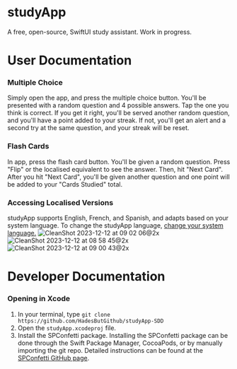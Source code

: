 # studyApp
A free, open-source, SwiftUI study assistant. Work in progress.
# User Documentation
### Multiple Choice
Simply open the app, and press the multiple choice button. You'll be presented with a random question and 4 possible answers. Tap the one you think is correct. If you get it right, you'll be served another random question, and you'll have a point added to your streak. If not, you'll get an alert and a second try at the same question, and your streak will be reset.
### Flash Cards
In app, press the flash card button. You'll be given a random question. Press "Flip" or the localised equivalent to see the answer. Then, hit "Next Card". After you hit "Next Card", you'll be given another question and one point will be added to your "Cards Studied" total.
### Accessing Localised Versions
studyApp supports English, French, and Spanish, and adapts based on your system language. To change the studyApp language, [change your system language.](https://support.apple.com/en-au/HT204031)
![CleanShot 2023-12-12 at 09 02 06@2x](https://github.com/HadesButGithub/studyApp-SDD/assets/69848413/84ab9569-809c-436c-bf51-02e9a2c2833a)
![CleanShot 2023-12-12 at 08 58 45@2x](https://github.com/HadesButGithub/studyApp-SDD/assets/69848413/ff3d6150-8e38-4a57-b71d-2e6ce43d571f)
![CleanShot 2023-12-12 at 09 00 43@2x](https://github.com/HadesButGithub/studyApp-SDD/assets/69848413/4cf19539-521c-44de-baee-fd5b5f67cd24)

# Developer Documentation
### Opening in Xcode
1. In your terminal, type `git clone https://github.com/HadesButGithub/studyApp-SDD`
2. Open the `studyApp.xcodeproj` file.
3. Install the SPConfetti package.
Installing the SPConfetti package can be done through the Swift Package Manager, CocoaPods, or by manually importing the git repo. Detailed instructions can be found at the [SPConfetti GitHub page](https://github.com/ivanvorobei/SPConfetti).

